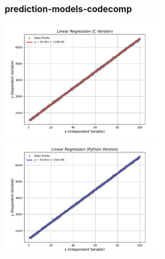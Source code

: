 # prediction-models-codecomp

![Graph 1](gold_prediction_linear_regression/Figure_1Graph.png)
![Graph 2](gold_prediction_linear_regression/Figure_2Graph.png)
